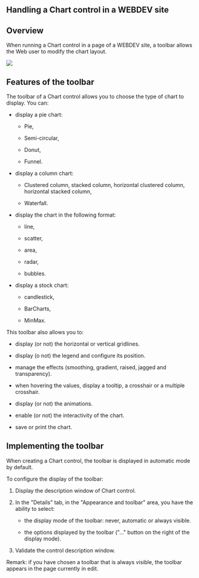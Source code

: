 
## Handling a Chart control in a WEBDEV site
			



<a name="NOTE1"></a>
<a name="NOTE1_1"></a>


## Overview
<a name="overview_ELTTEXTE000141"></a>
When running a Chart control in a page of a WEBDEV site, a toolbar allows the Web user to modify the chart layout.

![](https://doc.pcsoft.fr/en-US/images/image.awp?langid=3&name=Graphe_BarreWeb_20.gif)




<a name="NOTE2"></a>
<a name="NOTE2_1"></a>


## Features of the toolbar
<a name="features_the_toolbar_ELTTEXTE000165"></a>
The toolbar of a Chart control allows you to choose the type of chart to display. You can:

- display a pie chart: 

	- Pie,

	- Semi-circular,

	- Donut, 

	- Funnel.




- display a column chart: 

	- Clustered column, stacked column, horizontal clustered column, horizontal stacked column,

	- Waterfall.




- display the chart in the following format: 

	- line, 

	- scatter, 

	- area, 

	- radar, 

	- bubbles.




- display a stock chart: 

	- candlestick, 

	- BarCharts, 

	- MinMax. 







This toolbar also allows you to:

- display (or not) the horizontal or vertical gridlines.

- display (o not) the legend and configure its position. 

- manage the effects (smoothing, gradient, raised, jagged and transparency).

- when hovering the values, display a tooltip, a crosshair or a multiple crosshair.

- display (or not) the animations. 

- enable (or not) the interactivity of the chart.

- save or print the chart.




<a name="NOTE3"></a>
<a name="NOTE3_1"></a>


## Implementing the toolbar
<a name="implementing_the_toolbar_ELTTEXTE000189"></a>
When creating a Chart control, the toolbar is displayed in automatic mode by default. 

To configure the display of the toolbar: 

1. Display the description window of Chart control. 

2. In the "Details" tab, in the "Appearance and toolbar" area, you have the ability to select: 

	- the display mode of the toolbar: never, automatic or always visible. 

	- the options displayed by the toolbar ("..." button on the right of the display mode). 




3. Validate the control description window. 




Remark: if you have chosen a toolbar that is always visible, the toolbar appears in the page currently in edit.  


